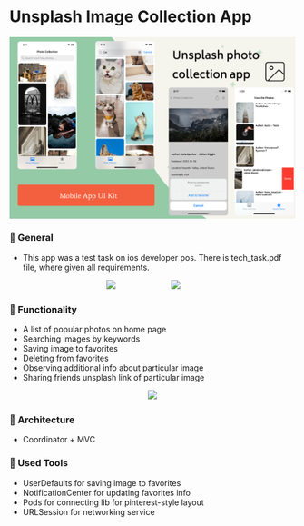 # Unsplash Image Collection App
<img src="art/cover.png" align="center">


### 🔷 General
- This app was a test task on ios developer pos. There is tech_task.pdf file, where given all requirements. 


<p align="center">
  <img src="art/1.gif" height="600">
  &nbsp;&nbsp;&nbsp;&nbsp;&nbsp;&nbsp;&nbsp;&nbsp;&nbsp;&nbsp;&nbsp;&nbsp;&nbsp;&nbsp;&nbsp;&nbsp;&nbsp;&nbsp;&nbsp;&nbsp;&nbsp;&nbsp;&nbsp;
  <img src="art/2.gif" height="600">
&nbsp; &nbsp; &nbsp; &nbsp;
</p>

### 🔷 Functionality
- A list of popular photos on home page
- Searching images by keywords
- Saving image to favorites
- Deleting from favorites
- Observing additional info about particular image
- Sharing friends unsplash link of particular image

<p align="center">
  <img src="art/3.gif" height="600">
</p>


### 🔷 Architecture
- Coordinator + MVC

### 🔷 Used Tools
- UserDefaults for saving image to favorites
- NotificationCenter for updating favorites info
- Pods for connecting lib for pinterest-style layout
- URLSession for networking service
